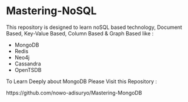 # Mastering-NoSQL

<p>This repository is designed to learn noSQL based technology, Document Based, Key-Value Based, Column Based & Graph Based like : </p>
<ul><li>MongoDB</li><li>Redis</li><li>Neo4j</li><li>Cassandra</li><li>OpenTSDB</li></ul>

<p>To Learn Deeply about MongoDB Please Visit this Repository :</p>
https://github.com/nowo-adisuryo/Mastering-MongoDB
